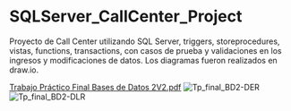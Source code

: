 # SQLServer_CallCenter_Project
Proyecto de Call Center utilizando SQL Server, triggers, storeprocedures, vistas, functions, transactions, con casos de prueba y validaciones en los ingresos y modificaciones de datos. Los diagramas fueron realizados en draw.io.

[Trabajo Práctico Final Bases de Datos 2V2.pdf](https://github.com/user-attachments/files/16036448/Trabajo.Practico.Final.Bases.de.Datos.2V2.pdf)
![Tp_final_BD2-DER](https://github.com/jordanshokida/SQLServer_CallCenter_Project/assets/95180785/cffacd8a-828f-4a78-b60a-1c2f135ffb92)
![Tp_final_BD2-DLR](https://github.com/jordanshokida/SQLServer_CallCenter_Project/assets/95180785/707d93fa-5b98-4b78-8c5a-3cda71043409)


